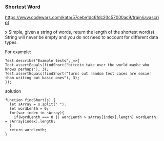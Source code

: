 ### Shortest Word

https://www.codewars.com/kata/57cebe1dc6fdc20c57000ac9/train/javascript  

x Simple, given a string of words, return the length of the shortest word(s).  
String will never be empty and you do not need to account for different data types.  


For example:  
```
Test.describe("Example tests",_=>{
Test.assertEquals(findShort("bitcoin take over the world maybe who knows perhaps"), 3);
Test.assertEquals(findShort("turns out random test cases are easier than writing out basic ones"), 3);
});
```

solution

```
function findShort(s) {
  let sArray = s.split(" ");
  let wordLenth = 0;
  for(var index in sArray){
    if(wordLenth === 0 || wordLenth > sArray[index].length) wordLenth = sArray[index].length;
  }
  return wordLenth;
}
```
